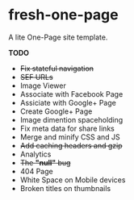 # fresh-one-page
A lite One-Page site template.

**TODO**
* ~~Fix stateful navigation~~
* ~~SEF URLs~~
* Image Viewer
* Associate with Facebook Page
* Assiciate with Google+ Page
* Create Google+ Page
* Image dimention spaceholding
* Fix meta data for share links
* Merge and minify CSS and JS
* ~~Add caching headers and gzip~~
* Analytics
* ~~The **"null"** bug~~
* 404 Page
* White Space on Mobile devices
* Broken titles on thumbnails
